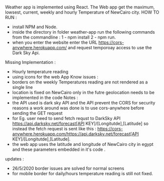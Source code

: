 Weather app is  implemented using React.
The Web app get the maximum, lowsest, current, weekly and hourly Temperature of NewCairo city.
HOW TO RUN : 
- install NPM and Node.
- inside the directory in folder weather-app run the following commands from the commandline : 1 - npm install 2 - npm run.
- when you enter the website enter  the URL https://cors-anywhere.herokuapp.com/ and request temporoay access to use the Dark Sky Api.

Missing Implementation :
 - Hourly temperature reading 
 - using icons for the web App
Know issues : 
 - borders on the weekly Temperatures reading are not rendered as a single line
 - location is fixed on NewCairo only in the futre geolocation needs to be implemented in the code 
Notes : 
- the API used is dark sky API and the API prevent the CORS for security reasons a work around was done is to use cors-anywhere before sending the GET request
- for Eg. user need to send fetch requst to DarkSky API https://api.darksky.net/forecast[API KEY]/[Longitutde],[Latitude] so instead the fetch request is sent 
  like this : https://cors-anywhere.herokuapp.com/https://api.darksky.net/forecast[API KEY]/[Longitutde],[Latitude].
- the web app uses the latitude and longitude of NewCairo city in egypt and these parameters  embedded in it's code .

updates : 
 - 26/5/2020 border issues are solved for normal screens 
 - for mobile border for daily/hours temperature reading is still not fixed.

 
